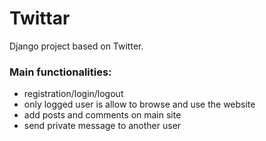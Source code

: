# Twittar
Django project based on Twitter.

### Main functionalities:
* registration/login/logout 
* only logged user is allow to browse and use the website
* add posts and comments on main site
* send private message to another user



